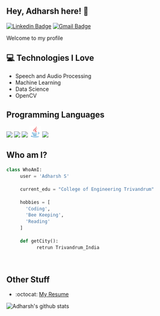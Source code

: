 <h2> Hey, Adharsh here! 👋</h2>

[![Linkedin Badge](https://img.shields.io/badge/-Adharsh-blue?style=flat-square&logo=Linkedin&logoColor=white&link=https://www.linkedin.com/in/adharsh-sabu-7b3309174/)](https://www.linkedin.com/in/adharsh-sabu-7b3309174/) [![Gmail Badge](https://img.shields.io/badge/-s_adharsh@cet.ac.in-c14438?style=flat-square&logo=Gmail&logoColor=white&link=mailto:s_adharsh@cet.ac.in)](mailto:s_adharsh@cet.ac.in)

Welcome to my profile
## :computer: Technologies I Love
* Speech and Audio Processing
* Machine Learning
* Data Science
* OpenCV

## Programming Languages
<img src = 'https://github.com/MarikIshtar007/MarikIshtar007/blob/master/images/c-original.svg' width='30'/> <img src = 'https://github.com/MarikIshtar007/MarikIshtar007/blob/master/images/cpp.svg' width='30'/> <img src = 'https://github.com/MarikIshtar007/MarikIshtar007/blob/master/images/python2.png' height='30'/> <img src = 'https://github.com/raven-97/raven-97/blob/master/images/java.svg' width='30'/>
 <img src = 'https://github.com/MarikIshtar007/MarikIshtar007/blob/master/images/git.svg' width='30'/>
 
 ## Who am I?
 ```python
 class WhoAmI:
      user = 'Adharsh S'
      
      current_edu = "College of Engineering Trivandrum"
      
      hobbies = [
        'Coding',
        'Bee Keeping',
        'Reading'
      ]
	
      def getCity():
            retrun Trivandrum_India

	
 ``` 
 
 ## Other Stuff
  - :octocat: [My Resume](https://drive.google.com/file/d/1Q0WDAVb6cuANtRCAyMHk3M5LLbkorzjL/view?usp=sharing)

![Adharsh's github stats](https://github-readme-stats.vercel.app/api?username=raven-97&show_icons=true&hide=[%22issues%22])
 
 
